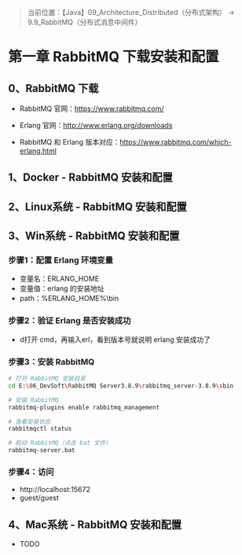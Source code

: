 > 当前位置：【Java】09_Architecture_Distributed（分布式架构） -> 9.9_RabbitMQ（分布式消息中间件）



# 第一章 RabbitMQ 下载安装和配置

## 0、RabbitMQ 下载

- RabbitMQ 官网：https://www.rabbitmq.com/
- Erlang 官网：http://www.erlang.org/downloads

- RabbitMQ 和 Erlang 版本对应：https://www.rabbitmq.com/which-erlang.html



## 1、Docker - RabbitMQ 安装和配置



## 2、Linux系统 - RabbitMQ 安装和配置



## 3、Win系统 - RabbitMQ 安装和配置

### 步骤1：配置 Erlang 环境变量 

- 变量名：ERLANG_HOME
- 变量值：erlang 的安装地址
- path：%ERLANG_HOME%\bin



### 步骤2：验证 Erlang 是否安装成功

- d打开 cmd，再输入erl，看到版本号就说明 erlang 安装成功了



### 步骤3：安装 RabbitMQ

```bash
# 打开 RabbitMQ 安装目录
cd E:\06_DevSoft\RabbitMQ Server3.8.9\rabbitmq_server-3.8.9\sbin

# 安装 RabbitMQ
rabbitmq-plugins enable rabbitmq_management

# 查看安装状态
rabbitmqctl status

# 启动 RabbitMQ（点击 bat 文件）
rabbitmq-server.bat
```



### 步骤4：访问

- http://localhost:15672
- guest/guest



## 4、Mac系统 - RabbitMQ 安装和配置

- TODO



